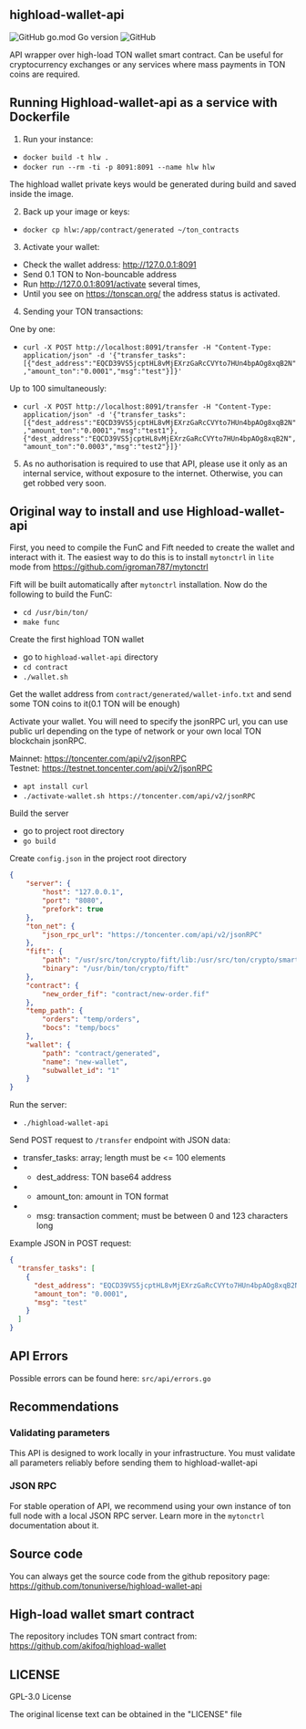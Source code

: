 ## highload-wallet-api

![GitHub go.mod Go version](https://img.shields.io/github/go-mod/go-version/tonuniverse/highload-wallet-api)
![GitHub](https://img.shields.io/github/license/tonuniverse/highload-wallet-api)

API wrapper over high-load TON wallet smart contract. Can be useful for cryptocurrency exchanges or any services where mass payments in TON coins are required.

## Running Highload-wallet-api as a service with Dockerfile

1. Run your instance:

 - `docker build -t hlw .`
 - `docker run --rm -ti -p 8091:8091 --name hlw hlw`

The highload wallet private keys would be generated during build and saved inside the image.

2. Back up your image or keys:
 
 - `docker cp hlw:/app/contract/generated ~/ton_contracts`

3. Activate your wallet:
 
 - Check the wallet address: http://127.0.0.1:8091
 - Send 0.1 TON to Non-bouncable address
 - Run http://127.0.0.1:8091/activate several times,
 - Until you see on https://tonscan.org/ the address status is activated.

 4. Sending your TON transactions:

One by one:

 - `curl -X POST http://localhost:8091/transfer -H "Content-Type: application/json" -d '{"transfer_tasks":[{"dest_address":"EQCD39VS5jcptHL8vMjEXrzGaRcCVYto7HUn4bpAOg8xqB2N","amount_ton":"0.0001","msg":"test"}]}'`

Up to 100 simultaneously:

 - `curl -X POST http://localhost:8091/transfer -H "Content-Type: application/json" -d '{"transfer_tasks":[{"dest_address":"EQCD39VS5jcptHL8vMjEXrzGaRcCVYto7HUn4bpAOg8xqB2N","amount_ton":"0.0001","msg":"test1"},{"dest_address":"EQCD39VS5jcptHL8vMjEXrzGaRcCVYto7HUn4bpAOg8xqB2N","amount_ton":"0.0003","msg":"test2"}]}'`

5. As no authorisation is required to use that API, please use it only as an internal service, without exposure to the internet. Otherwise, you can get robbed very soon.

## Original way to install and use Highload-wallet-api 

First, you need to compile the FunC and Fift needed to create the wallet and interact with it. The easiest way to do this is to install `mytonctrl` in `lite` mode from https://github.com/igroman787/mytonctrl

Fift will be built automatically after `mytonctrl` installation. Now do the following to build the FunC:

- `cd /usr/bin/ton/`
- `make func`

Create the first highload TON wallet

- go to `highload-wallet-api` directory
- `cd contract`
- `./wallet.sh`

Get the wallet address from `contract/generated/wallet-info.txt` and send some TON coins to it(0.1 TON will be enough)

Activate your wallet. You will need to specify the jsonRPC url, you can use public url depending on the type of network or your own local TON blockchain jsonRPC.

Mainnet: https://toncenter.com/api/v2/jsonRPC  
Testnet: https://testnet.toncenter.com/api/v2/jsonRPC

- `apt install curl`
- `./activate-wallet.sh https://toncenter.com/api/v2/jsonRPC`

Build the server

- go to project root directory
- `go build`

Create `config.json` in the project root directory

```json
{
    "server": {
        "host": "127.0.0.1",
        "port": "8080",
        "prefork": true
    },
    "ton_net": {
        "json_rpc_url": "https://toncenter.com/api/v2/jsonRPC"
    },
    "fift": {
        "path": "/usr/src/ton/crypto/fift/lib:/usr/src/ton/crypto/smartcont",
        "binary": "/usr/bin/ton/crypto/fift"
    },
    "contract": {
        "new_order_fif": "contract/new-order.fif"
    },
    "temp_path": {
        "orders": "temp/orders",
        "bocs": "temp/bocs"
    }, 
    "wallet": {
        "path": "contract/generated",
        "name": "new-wallet",
        "subwallet_id": "1"
    }
}
```

Run the server:

- `./highload-wallet-api`

Send POST request to `/transfer` endpoint with JSON data:

- transfer_tasks: array; length must be <= 100 elements
- - dest_address: TON base64 address
- - amount_ton: amount in TON format
- - msg: transaction comment; must be between 0 and 123 characters long

Example JSON in POST request:

```json
{
  "transfer_tasks": [
    { 
      "dest_address": "EQCD39VS5jcptHL8vMjEXrzGaRcCVYto7HUn4bpAOg8xqB2N",
      "amount_ton": "0.0001",
      "msg": "test"
    }
  ]
}
```

## API Errors

Possible errors can be found here: `src/api/errors.go`

## Recommendations

### Validating parameters

This API is designed to work locally in your infrastructure. You must validate all parameters reliably before sending them to highload-wallet-api

### JSON RPC

For stable operation of API, we recommend using your own instance of ton full node with a local JSON RPC server. 
Learn more in the `mytonctrl` documentation about it.

## Source code

You can always get the source code from the github repository page:  
https://github.com/tonuniverse/highload-wallet-api

## High-load wallet smart contract

The repository includes TON smart contract from:  
https://github.com/akifoq/highload-wallet

## LICENSE

GPL-3.0 License

The original license text can be obtained in the "LICENSE" file 
